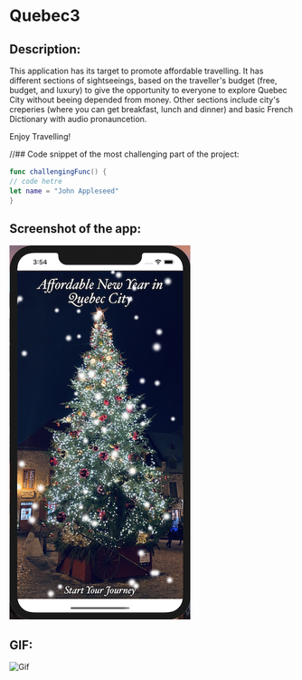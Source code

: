 # Quebec3

## Description:

This application has its target to promote affordable travelling. It has different sections of sightseeings, based on the traveller's budget (free, budget, and luxury) to give the opportunity to everyone to explore Quebec City without beeing depended from money. Other sections include city's creperies (where you can get breakfast, lunch and dinner) and basic French Dictionary with audio pronauncetion. 

Enjoy Travelling!

//## Code snippet of the most challenging part of the project:

```swift
func challengingFunc() {
// code hetre
let name = "John Appleseed"
}
```

## Screenshot of the app:

![login screen cropped](Assets/loginscreencropped.png)

## GIF:

![Gif](Assets/New-Year-in-Quebec-City.gif)
